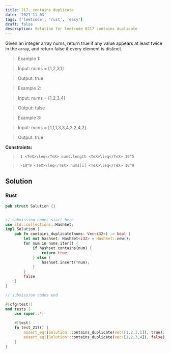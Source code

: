 ```yaml
---
title: 217. contains duplicate
date: '2021-11-03'
tags: ['leetcode', 'rust', 'easy']
draft: false
description: Solution for leetcode 0217 contains duplicate
---
```


 

  Given an integer array nums, return true if any value appears at least twice in the array, and return false if every element is distinct.

   

 >   Example 1:

 >   Input: nums <TeX>=</TeX> [1,2,3,1]

 >   Output: true

 >   Example 2:

 >   Input: nums <TeX>=</TeX> [1,2,3,4]

 >   Output: false

 >   Example 3:

 >   Input: nums <TeX>=</TeX> [1,1,1,3,3,4,3,2,4,2]

 >   Output: true

   

  **Constraints:**

  

 >   	1 <TeX>\leq</TeX> nums.length <TeX>\leq</TeX> 10^5

 >   	-10^9 <TeX>\leq</TeX> nums[i] <TeX>\leq</TeX> 10^9


## Solution
### Rust
```rust
pub struct Solution {}


// submission codes start here
use std::collections::HashSet;
impl Solution {
    pub fn contains_duplicate(nums: Vec<i32>) -> bool {
        let mut hashset: HashSet<i32> = HashSet::new();
        for num in nums.iter() {
            if hashset.contains(num) {
                return true;
            } else {
                hashset.insert(*num);
            }
        }
        false
    }
}

// submission codes end

#[cfg(test)]
mod tests {
    use super::*;

    #[test]
    fn test_217() {
        assert_eq!(Solution::contains_duplicate(vec![1,2,3,1]), true);
        assert_eq!(Solution::contains_duplicate(vec![1,2,3,4]), false);
    }
}

```
